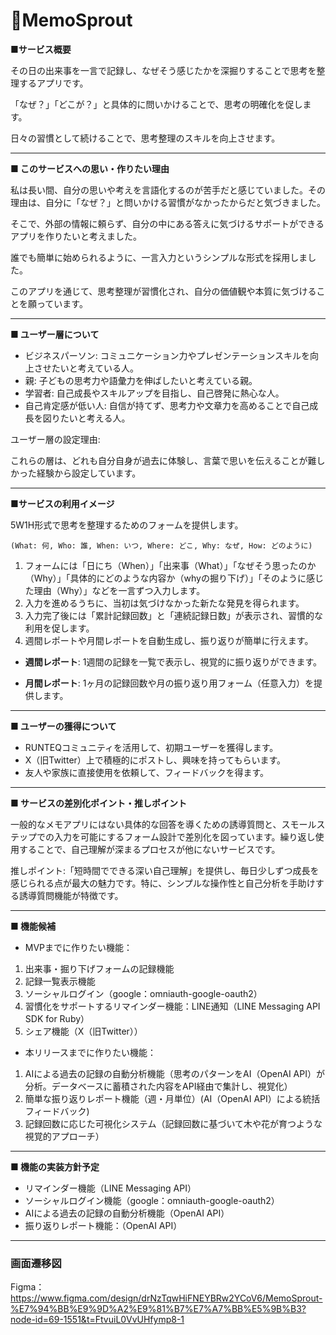 # 🌱MemoSprout


**■サービス概要**

その日の出来事を一言で記録し、なぜそう感じたかを深掘りすることで思考を整理するアプリです。

「なぜ？」「どこが？」と具体的に問いかけることで、思考の明確化を促します。

日々の習慣として続けることで、思考整理のスキルを向上させます。

---

**■ このサービスへの思い・作りたい理由**

私は長い間、自分の思いや考えを言語化するのが苦手だと感じていました。その理由は、自分に「なぜ？」と問いかける習慣がなかったからだと気づきました。

そこで、外部の情報に頼らず、自分の中にある答えに気づけるサポートができるアプリを作りたいと考えました。

誰でも簡単に始められるように、一言入力というシンプルな形式を採用しました。

このアプリを通じて、思考整理が習慣化され、自分の価値観や本質に気づけることを願っています。

---

**■ ユーザー層について**

- ビジネスパーソン: コミュニケーション力やプレゼンテーションスキルを向上させたいと考えている人。
- 親: 子どもの思考力や語彙力を伸ばしたいと考えている親。
- 学習者: 自己成長やスキルアップを目指し、自己啓発に熱心な人。
- 自己肯定感が低い人: 自信が持てず、思考力や文章力を高めることで自己成長を図りたいと考える人。
 
ユーザー層の設定理由:

これらの層は、どれも自分自身が過去に体験し、言葉で思いを伝えることが難しかった経験から設定しています。

---

**■サービスの利用イメージ**

5W1H形式で思考を整理するためのフォームを提供します。

`(What: 何, Who: 誰, When: いつ, Where: どこ, Why: なぜ, How: どのように)`

1. フォームには「日にち（When）」「出来事（What）」「なぜそう思ったのか（Why）」「具体的にどのような内容か（whyの掘り下げ）」「そのように感じた理由（Why）」などを一言ずつ入力します。
2. 入力を進めるうちに、当初は気づけなかった新たな発見を得られます。
3. 入力完了後には「累計記録回数」と「連続記録日数」が表示され、習慣的な利用を促します。
4. 週間レポートや月間レポートを自動生成し、振り返りが簡単に行えます。

  - **週間レポート**: 1週間の記録を一覧で表示し、視覚的に振り返りができます。

  - **月間レポート**: 1ヶ月の記録回数や月の振り返り用フォーム（任意入力）を提供します。

---

**■ ユーザーの獲得について**

- RUNTEQコミュニティを活用して、初期ユーザーを獲得します。
- X（旧Twitter）上で積極的にポストし、興味を持ってもらいます。
- 友人や家族に直接使用を依頼して、フィードバックを得ます。

---

**■ サービスの差別化ポイント・推しポイント**

一般的なメモアプリにはない具体的な回答を導くための誘導質問と、スモールステップでの入力を可能にするフォーム設計で差別化を図っています。繰り返し使用することで、自己理解が深まるプロセスが他にないサービスです。

推しポイント:「短時間でできる深い自己理解」を提供し、毎日少しずつ成長を感じられる点が最大の魅力です。特に、シンプルな操作性と自己分析を手助けする誘導質問機能が特徴です。

---

**■ 機能候補**

- MVPまでに作りたい機能：
1. 出来事・掘り下げフォームの記録機能
2. 記録一覧表示機能
3. ソーシャルログイン（google：omniauth-google-oauth2）
4. 習慣化をサポートするリマインダー機能：LINE通知（LINE Messaging API SDK for Ruby）
5. シェア機能（X（旧Twitter））

- 本リリースまでに作りたい機能：
1. AIによる過去の記録の自動分析機能（思考のパターンをAI（OpenAI API）が分析。データベースに蓄積された内容をAPI経由で集計し、視覚化）
2. 簡単な振り返りレポート機能（週・月単位）(AI（OpenAI API）による統括フィードバック)
3. 記録回数に応じた可視化システム（記録回数に基づいて木や花が育つような視覚的アプローチ）


---

**■ 機能の実装方針予定**
- リマインダー機能（LINE Messaging API）
- ソーシャルログイン機能（google：omniauth-google-oauth2）
- AIによる過去の記録の自動分析機能（OpenAI API）
- 振り返りレポート機能：（OpenAI API）

---

### 画面遷移図
Figma：https://www.figma.com/design/drNzTqwHiFNEYBRw2YCoV6/MemoSprout-%E7%94%BB%E9%9D%A2%E9%81%B7%E7%A7%BB%E5%9B%B3?node-id=69-1551&t=FtvuiL0VvUHfymp8-1

